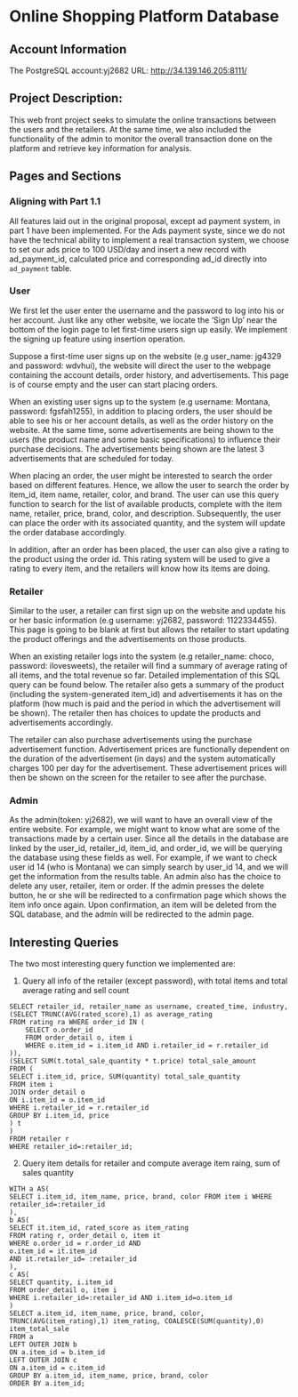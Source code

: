 # Online Shopping Platform Database

## Account Information    
The PostgreSQL account:yj2682
URL: http://34.139.146.205:8111/

## Project Description: 

This web front project seeks to simulate the online transactions between the users and the retailers. At the same time, we also included the functionality of the admin to monitor the overall transaction done on the platform and retrieve key information for analysis. 



## Pages and Sections

### Aligning with Part 1.1

All features laid out in the original proposal, except ad payment system, in part 1 have been implemented. For the Ads payment syste, since we do not have the technical ability to implement a real transaction system, we choose to set our ads price to 100 USD/day and insert a new record with ad_payment_id, calculated price and corresponding ad_id directly into `ad_payment` table.


### User 

We first let the user enter the username and the password to log into his or her account. Just like any other website, we locate the ‘Sign Up’ near the bottom of the login page to let first-time users sign up easily. We implement the signing up feature using insertion operation.

Suppose a first-time user signs up on the website (e.g user_name: jg4329 and password: wdvhui), the website will direct the user to the webpage containing the account details, order history, and advertisements. This page is of course empty and the user can start placing orders. 

When an existing user signs up to the system (e.g ​​username: Montana, password: fgsfah1255), in addition to placing orders, the user should be able to see his or her account details, as well as the order history on the website. At the same time, some advertisements are being shown to the users (the product name and some basic specifications) to influence their purchase decisions. The advertisements being shown are the latest 3 advertisements that are scheduled for today. 

When placing an order, the user might be interested to search the order based on different features. Hence, we allow the user to search the order by item_id, item name, retailer, color, and brand. The user can use this query function to search for the list of available products, complete with the item name, retailer, price, brand, color, and description. Subsequently, the user can place the order with its associated quantity, and the system will update the order database accordingly. 

In addition, after an order has been placed, the user can also give a rating to the product using the order id. This rating system will be used to give a rating to every item, and the retailers will know how its items are doing. 


### Retailer 

Similar to the user, a retailer can first sign up on the website and update his or her basic information (e.g username: yj2682, password: 1122334455). This page is going to be blank at first but allows the retailer to start updating the product offerings and the advertisements on those products. 

When an existing retailer logs into the system (e.g retailer_name: choco, password: ilovesweets), the retailer will find a summary of average rating of all items, and the total revenue so far. Detailed implementation of this SQL query can be found below. The retailer also gets a summary of the product (including the system-generated item_id) and advertisements it has on the platform (how much is paid and the period in which the advertisement will be shown). The retailer then has choices to update the products and advertisements accordingly.

The retailer can also purchase advertisements using the purchase advertisement function. Advertisement prices are functionally dependent on the duration of the advertisement (in days) and the system automatically charges 100 per day for the advertisement. These advertisement prices will then be shown on the screen for the retailer to see after the purchase. 


### Admin

As the admin(token: yj2682), we will want to have an overall view of the entire website. For example, we might want to know what are some of the transactions made by a certain user. Since all the details in the database are linked by the user_id, retailer_id, item_id, and order_id, we will be querying the database using these fields as well. For example, if we want to check user id 14 (who is Montana) we can simply search by user_id 14, and we will get the information from the results table. 
An admin also has the choice to delete any user, retailer, item or order. If the admin presses the delete button, he or she will be redirected to a confirmation page which shows the item info once again. Upon confirmation, an item will be deleted from the SQL database, and the admin will be redirected to the admin page.


## Interesting Queries
The two most interesting query function we implemented are: 

1. Query all info of the retailer (except password), with total items and total average rating and sell count
```{sql}
SELECT retailer_id, retailer_name as username, created_time, industry,
(SELECT TRUNC(AVG(rated_score),1) as average_rating
FROM rating ra WHERE order_id IN (
	SELECT o.order_id 
	FROM order_detail o, item i
	WHERE o.item_id = i.item_id AND i.retailer_id = r.retailer_id
)),
(SELECT SUM(t.total_sale_quantity * t.price) total_sale_amount
FROM (
SELECT i.item_id, price, SUM(quantity) total_sale_quantity
FROM item i
JOIN order_detail o
ON i.item_id = o.item_id
WHERE i.retailer_id = r.retailer_id
GROUP BY i.item_id, price
) t
)
FROM retailer r
WHERE retailer_id=:retailer_id;
```

2. Query item details for retailer and compute average item raing, sum of sales quantity
```{sql}
WITH a AS(
SELECT i.item_id, item_name, price, brand, color FROM item i WHERE retailer_id=:retailer_id
),
b AS(
SELECT it.item_id, rated_score as item_rating
FROM rating r, order_detail o, item it
WHERE o.order_id = r.order_id AND
o.item_id = it.item_id
AND it.retailer_id= :retailer_id
),
c AS(
SELECT quantity, i.item_id 
FROM order_detail o, item i
WHERE i.retailer_id=:retailer_id AND i.item_id=o.item_id
)
SELECT a.item_id, item_name, price, brand, color, TRUNC(AVG(item_rating),1) item_rating, COALESCE(SUM(quantity),0) item_total_sale
FROM a
LEFT OUTER JOIN b
ON a.item_id = b.item_id
LEFT OUTER JOIN c
ON a.item_id = c.item_id
GROUP BY a.item_id, item_name, price, brand, color
ORDER BY a.item_id;
```
